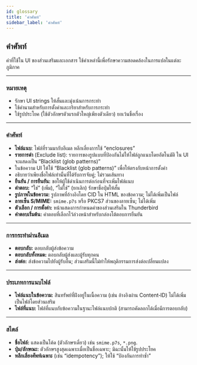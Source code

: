 ```yaml
---
id: glossary
title: 'คำศัพท์'
sidebar_label: 'คำศัพท์'
---
```


## คำศัพท์

คำที่ใช้ใน UI ของส่วนเสริมและเอกสาร ใช้คำเหล่านี้เพื่อรักษาความสอดคล้องในการแปลในแต่ละภูมิภาค

---

### หมายเหตุ

- รักษา UI strings ให้สั้นและมุ่งเน้นการกระทำ
- ใช้คำนามสำหรับการตั้งค่าและกริยาสำหรับการกระทำ
- ใช้รูปประโยค (ใช้ตัวอักษรตัวแรกตัวใหญ่เพียงตัวเดียว) ยกเว้นชื่อเรื่อง

---

### คำศัพท์

- **ไฟล์แนบ**: ไฟล์ที่รวมมากับอีเมล หลีกเลี่ยงการใช้ “enclosures”
- **รายการดำ** (Exclude list): รายการของรูปแบบที่ป้องกันไม่ให้ไฟล์ถูกแนบโดยอัตโนมัติ ใน UI จะแสดงเป็น “Blacklist (glob patterns)”
- ในข้อความ UI ให้ใช้ “Blacklist (glob patterns)” เพื่อให้ตรงกับหน้าการตั้งค่า
- อธิบายว่าเพียงชื่อไฟล์เท่านั้นที่ได้รับการจับคู่; ไม่รวมเส้นทาง
- **ยืนยัน / การยืนยัน:** ขอให้ผู้ใช้ดำเนินการต่อก่อนที่จะเพิ่มไฟล์แนบ
- **คำตอบ:** “ใช่” (เพิ่ม), “ไม่ใช่” (ยกเลิก) รักษาชื่อปุ่มให้สั้น
- **รูปภาพในข้อความ:** รูปภาพที่อ้างอิงโดย CID ใน HTML ของข้อความ; ไม่ได้เพิ่มเป็นไฟล์
- **ลายเซ็น S/MIME:** `smime.p7s` หรือ PKCS7 ส่วนของลายเซ็น; ไม่ได้เพิ่ม
- **ตัวเลือก / การตั้งค่า:** หน้าแสดงการกำหนดค่าของส่วนเสริมใน Thunderbird
- **คำตอบเริ่มต้น:** คำตอบที่เลือกไว้ล่วงหน้าสำหรับกล่องโต้ตอบการยืนยัน

---

### การกระทำผ่านอีเมล

- **ตอบกลับ:** ตอบกลับผู้ส่งข้อความ
- **ตอบกลับทั้งหมด:** ตอบกลับผู้ส่งและผู้รับทุกคน
- **ส่งต่อ:** ส่งข้อความไปยังผู้รับอื่น; ส่วนเสริมนี้ไม่ทำให้พฤติกรรมการส่งต่อเปลี่ยนแปลง

---

### ประเภทการแนบไฟล์

- **ไฟล์แนบในข้อความ:** สินทรัพย์ที่ฝังอยู่ในเนื้อความ (เช่น อ้างอิงผ่าน Content‑ID) ไม่ได้เพิ่มเป็นไฟล์โดยส่วนเสริม
- **ไฟล์ที่แนบ:** ไฟล์ที่แนบกับข้อความในฐานะไฟล์แนบปกติ (สามารถคัดลอกได้เมื่อมีการตอบกลับ)

---

### สไตล์

- **ชื่อไฟล์:** แสดงเป็นโค้ด (ตัวอักษรเดี่ยว) เช่น `smime.p7s`, `*.png`.
- **ปุ่ม/ลักษณะ:** ตัวอักษรสูงสุดเฉพาะเมื่อเป็นชื่อเฉพาะ; มิฉะนั้นให้ใช้รูปประโยค
- **หลีกเลี่ยงศัพท์เฉพาะ** (เช่น “idempotency”); ให้ใช้ “ป้องกันการทำซ้ำ”

